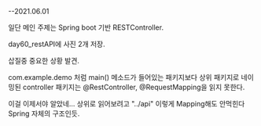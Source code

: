 --2021.06.01

일단 메인 주제는 Spring boot 기반 RESTController.

day60_restAPI에 사진 2개 저장.

삽질중 중요한 상황 발견.

com.example.demo 처럼 main() 메소드가 들어있는
패키지보다 상위 패키지로 네이밍된 controller 패키지는
@RestController, @RequestMapping을 읽지 못한다.

이걸 이제서야 알았네...
상위로 읽어보려고 "../api" 이렇게 Mapping해도 안먹힌다
Spring 자체의 구조인듯.






